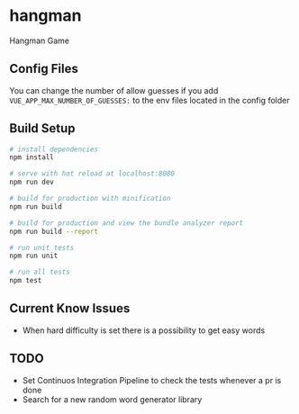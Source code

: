 # hangman

  Hangman Game

## Config Files

  You can change the number of allow guesses if you add `VUE_APP_MAX_NUMBER_OF_GUESSES:` to the env files located in the config folder

## Build Setup

``` bash
# install dependencies
npm install

# serve with hot reload at localhost:8080
npm run dev

# build for production with minification
npm run build

# build for production and view the bundle analyzer report
npm run build --report

# run unit tests
npm run unit

# run all tests
npm test
```

## Current Know Issues

 - When hard difficulty is set there is a possibility to get easy words


## TODO

 - Set Continuos Integration Pipeline to check the tests whenever a pr is done
 - Search for a new random word generator library

